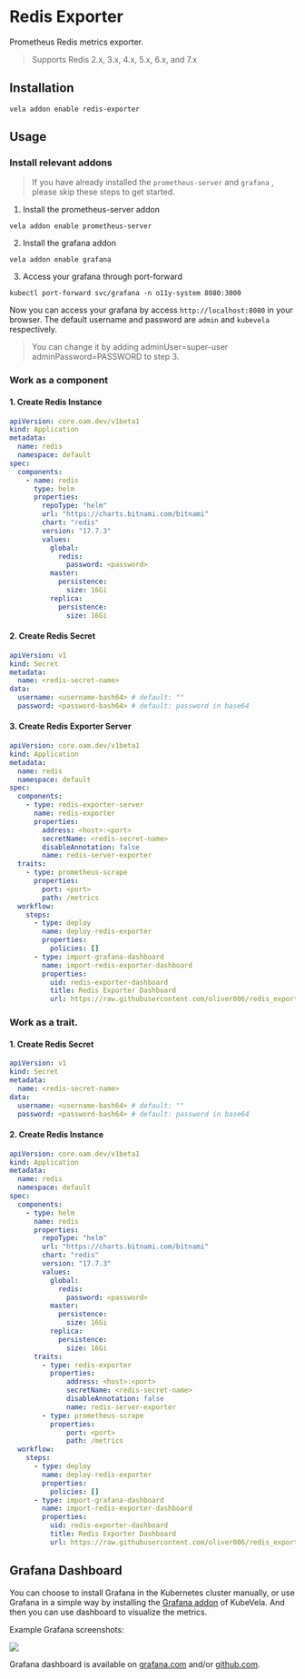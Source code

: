 # Redis Exporter

Prometheus Redis metrics exporter.
> Supports Redis 2.x, 3.x, 4.x, 5.x, 6.x, and 7.x

## Installation

```shell
vela addon enable redis-exporter
```

## Usage

### Install relevant addons

> If you have already installed the `prometheus-server` and `grafana` , please skip these steps to get started.

1. Install the prometheus-server addon

```shell
vela addon enable prometheus-server
```

2. Install the grafana addon

```shell
vela addon enable grafana
```

3. Access your grafana through port-forward

```shell
kubectl port-forward svc/grafana -n o11y-system 8080:3000
```

Now you can access your grafana by access `http://localhost:8080` in your browser. The default username and password are `admin` and `kubevela` respectively.

> You can change it by adding adminUser=super-user adminPassword=PASSWORD to step 3.


### Work as a component

#### 1. Create Redis Instance

```yaml
apiVersion: core.oam.dev/v1beta1
kind: Application
metadata:
  name: redis
  namespace: default
spec:
  components:
    - name: redis
      type: helm
      properties:
        repoType: "helm"
        url: "https://charts.bitnami.com/bitnami"
        chart: "redis"
        version: "17.7.3"
        values:
          global:
            redis:
              password: <password>
          master:
            persistence:
              size: 16Gi
          replica:
            persistence:
              size: 16Gi

```

#### 2. Create Redis Secret

```yaml
apiVersion: v1
kind: Secret
metadata:
  name: <redis-secret-name>
data:
  username: <username-bash64> # default: ""
  password: <password-bash64> # default: password in base64
```

#### 3. Create Redis Exporter Server

```yaml
apiVersion: core.oam.dev/v1beta1
kind: Application
metadata:
  name: redis
  namespace: default
spec:
  components:
    - type: redis-exporter-server
      name: redis-exporter
      properties:
        address: <host>:<port>
        secretName: <redis-secret-name>
        disableAnnotation: false
        name: redis-server-exporter
  traits:
    - type: prometheus-scrape
      properties:
        port: <port>
        path: /metrics
  workflow:
    steps:
      - type: deploy
        name: deploy-redis-exporter
        properties:
          policies: []
      - type: import-grafana-dashboard
        name: import-redis-exporter-dashboard
        properties:
          uid: redis-exporter-dashboard
          title: Redis Exporter Dashboard
          url: https://raw.githubusercontent.com/oliver006/redis_exporter/master/contrib/grafana_prometheus_redis_dashboard.json
```

### Work as a trait.

#### 1. Create Redis Secret

```yaml
apiVersion: v1
kind: Secret
metadata:
  name: <redis-secret-name>
data:
  username: <username-bash64> # default: ""
  password: <password-bash64> # default: password in base64
```

#### 2. Create Redis Instance

```yaml
apiVersion: core.oam.dev/v1beta1
kind: Application
metadata:
  name: redis
  namespace: default
spec:
  components:
    - type: helm
      name: redis
      properties:
        repoType: "helm"
        url: "https://charts.bitnami.com/bitnami"
        chart: "redis"
        version: "17.7.3"
        values:
          global:
            redis:
              password: <password>
          master:
            persistence:
              size: 16Gi
          replica:
            persistence:
              size: 16Gi
      traits:
        - type: redis-exporter
          properties:
              address: <host>:<port>
              secretName: <redis-secret-name>
              disableAnnotation: false
              name: redis-server-exporter
        - type: prometheus-scrape
          properties:
              port: <port>
              path: /metrics
  workflow:
    steps:
      - type: deploy
        name: deploy-redis-exporter
        properties:
          policies: []
      - type: import-grafana-dashboard
        name: import-redis-exporter-dashboard
        properties:
          uid: redis-exporter-dashboard
          title: Redis Exporter Dashboard
          url: https://raw.githubusercontent.com/oliver006/redis_exporter/master/contrib/grafana_prometheus_redis_dashboard.json
```

## Grafana Dashboard

You can choose to install Grafana in the Kubernetes cluster manually, or use Grafana in a simple way by installing the [Grafana addon](https://github.com/kubevela/catalog/tree/master/addons/grafana) of KubeVela. And then you can use dashboard to visualize the metrics.

Example Grafana screenshots:

![](https://cloud.githubusercontent.com/assets/1222339/19412041/dee6d7bc-92da-11e6-84f8-610c025d6182.png)

Grafana dashboard is available on [grafana.com](https://grafana.com/grafana/dashboards/763-redis-dashboard-for-prometheus-redis-exporter-1-x/) and/or [github.com](https://github.com/oliver006/redis_exporter/blob/master/contrib/grafana_prometheus_redis_dashboard.json).





